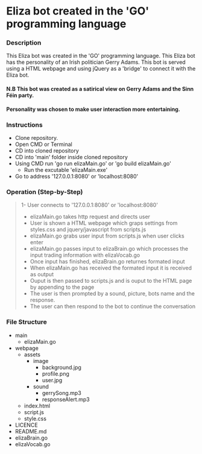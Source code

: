 # Eliza bot created in the 'GO' programming language

### Description
This Eliza bot was created in the 'GO' programming language. This Eliza bot has the personality of an Irish politician Gerry Adams. This bot is served using a HTML webpage and using jQuery as a 'bridge' to connect it with the Eliza bot.

#### N.B This bot was created as a satirical view on Gerry Adams and the Sinn Féin party.
#### Personality was chosen to make user interaction more entertaining.


### Instructions
- Clone repository.
- Open CMD or Terminal
- CD into cloned repository
- CD into 'main' folder inside cloned repository
- Using CMD run 'go run elizaMain.go' or 'go build elizaMain.go'
  - Run the excutable 'elizaMain.exe'
- Go to address '127.0.0.1:8080' or 'localhost:8080'

### Operation (Step-by-Step)
> 1- User connects to '127.0.0.1:8080' or 'localhost:8080'
>- elizaMain.go takes http request and directs user
>- User is shown a HTML webpage which graps settings from styles.css and jquery/javascript from scripts.js
>- elizaMain.go grabs user input from scripts.js when user clicks enter
>- elizaMain.go passes input to elizaBrain.go which processes the input trading information with elizaVocab.go
>- Once input has finished, elizaBrain.go returnes formated input
>- When elizaMain.go has received the formated input it is received as output
>- Ouput is then passed to scripts.js and is ouput to the HTML page by appending to the page
>- The user is then prompted by a sound, picture, bots name and the response.
>- The user can then respond to the bot to continue the conversation

### File Structure
- main 
  - elizaMain.go
- webpage
  - assets
    - image
      - background.jpg
      - profile.png
      - user.jpg
    - sound
      - gerrySong.mp3
      - responseAlert.mp3
  - index.html
  - script.js
  - style.css
- LICENCE
- README.md
- elizaBrain.go
- elizaVocab.go

